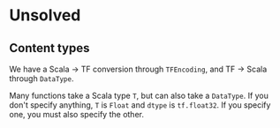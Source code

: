 # Unsolved

## Content types

We have a Scala -> TF conversion through `TFEncoding`, and TF -> Scala through `DataType`.

Many functions take a Scala type `T`, but can also take a `DataType`. If you don't specify anything, `T` is `Float` and `dtype` is `tf.float32`. If you specify one, you must also specify the other.

